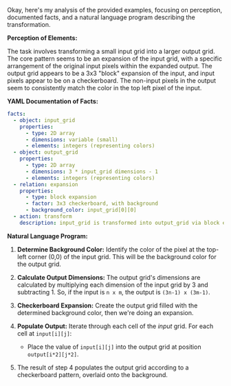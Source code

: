 Okay, here's my analysis of the provided examples, focusing on perception, documented facts, and a natural language program describing the transformation.

**Perception of Elements:**

The task involves transforming a small input grid into a larger output grid. The core pattern seems to be an expansion of the input grid, with a specific arrangement of the original input pixels within the expanded output. The output grid appears to be a 3x3 "block" expansion of the input, and input pixels appear to be on a checkerboard. The non-input pixels in the output seem to consistently match the color in the top left pixel of the input.

**YAML Documentation of Facts:**


```yaml
facts:
  - object: input_grid
    properties:
      - type: 2D array
      - dimensions: variable (small)
      - elements: integers (representing colors)
  - object: output_grid
    properties:
      - type: 2D array
      - dimensions: 3 * input_grid dimensions - 1
      - elements: integers (representing colors)
  - relation: expansion
    properties:
      - type: block expansion
      - factor: 3x3 checkerboard, with background
      - background_color: input_grid[0][0]
  - action: transform
    description: input_grid is transformed into output_grid via block expansion.
```


**Natural Language Program:**

1.  **Determine Background Color:** Identify the color of the pixel at the top-left corner (0,0) of the input grid. This will be the background color for the output grid.

2.  **Calculate Output Dimensions:** The output grid's dimensions are calculated by multiplying each dimension of the input grid by 3 and subtracting 1.  So, if the input is `n x m`, the output is `(3n-1) x (3m-1)`.

3.  **Checkerboard Expansion:** Create the output grid filled with the determined background color, then we're doing an expansion.

4.  **Populate Output:** Iterate through each cell of the *input* grid. For each cell at `input[i][j]`:
    *   Place the value of `input[i][j]` into the output grid at position `output[i*2][j*2]`.

5.  The result of step 4 populates the output grid according to a checkerboard pattern, overlaid onto the background.
